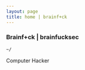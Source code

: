 ```yaml
---
layout: page
title: home | brainf+ck
---
```


### Brainf+ck | brainfucksec

```bash
~/
```

Computer Hacker
